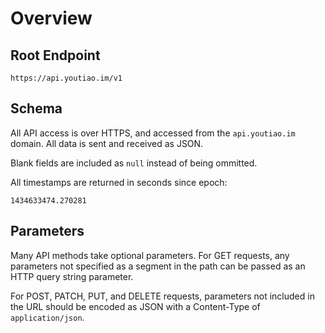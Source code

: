 # Overview

## Root Endpoint

```
https://api.youtiao.im/v1
```

## Schema

All API access is over HTTPS, and accessed from the `api.youtiao.im` domain. All data is sent and received as JSON.

Blank fields are included as `null` instead of being ommitted.

All timestamps are returned in seconds since epoch:

```
1434633474.270281
```

## Parameters

Many API methods take optional parameters. For GET requests, any parameters not specified as a segment in the path can be passed as an HTTP query string parameter.

For POST, PATCH, PUT, and DELETE requests, parameters not included in the URL should be encoded as JSON with a Content-Type of `application/json`.

